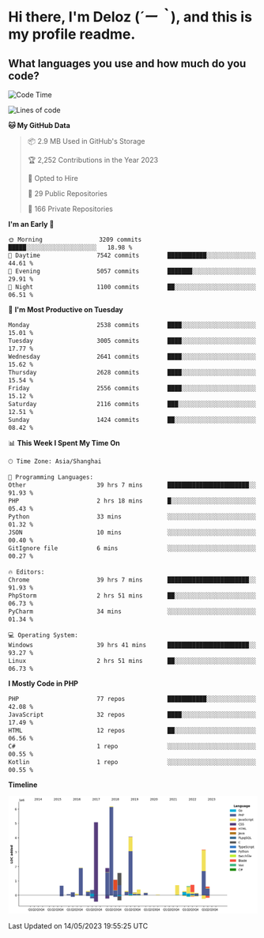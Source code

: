 # **Hi there, I'm Deloz (*´ー｀*), and this is my profile readme.**

## **What languages you use and how much do you code?**

<!--START_SECTION:waka-->
![Code Time](http://img.shields.io/badge/Code%20Time-1%2C448%20hrs%201%20min-blue)

![Lines of code](https://img.shields.io/badge/From%20Hello%20World%20I%27ve%20Written-30.7%20million%20lines%20of%20code-blue)

**🐱 My GitHub Data** 

> 📦 2.9 MB Used in GitHub's Storage 
 > 
> 🏆 2,252 Contributions in the Year 2023
 > 
> 💼 Opted to Hire
 > 
> 📜 29 Public Repositories 
 > 
> 🔑 166 Private Repositories 
 > 
**I'm an Early 🐤** 

```text
🌞 Morning                3209 commits        █████░░░░░░░░░░░░░░░░░░░░   18.98 % 
🌆 Daytime                7542 commits        ███████████░░░░░░░░░░░░░░   44.61 % 
🌃 Evening                5057 commits        ███████░░░░░░░░░░░░░░░░░░   29.91 % 
🌙 Night                  1100 commits        ██░░░░░░░░░░░░░░░░░░░░░░░   06.51 % 
```
📅 **I'm Most Productive on Tuesday** 

```text
Monday                   2538 commits        ████░░░░░░░░░░░░░░░░░░░░░   15.01 % 
Tuesday                  3005 commits        ████░░░░░░░░░░░░░░░░░░░░░   17.77 % 
Wednesday                2641 commits        ████░░░░░░░░░░░░░░░░░░░░░   15.62 % 
Thursday                 2628 commits        ████░░░░░░░░░░░░░░░░░░░░░   15.54 % 
Friday                   2556 commits        ████░░░░░░░░░░░░░░░░░░░░░   15.12 % 
Saturday                 2116 commits        ███░░░░░░░░░░░░░░░░░░░░░░   12.51 % 
Sunday                   1424 commits        ██░░░░░░░░░░░░░░░░░░░░░░░   08.42 % 
```


📊 **This Week I Spent My Time On** 

```text
🕑︎ Time Zone: Asia/Shanghai

💬 Programming Languages: 
Other                    39 hrs 7 mins       ███████████████████████░░   91.93 % 
PHP                      2 hrs 18 mins       █░░░░░░░░░░░░░░░░░░░░░░░░   05.43 % 
Python                   33 mins             ░░░░░░░░░░░░░░░░░░░░░░░░░   01.32 % 
JSON                     10 mins             ░░░░░░░░░░░░░░░░░░░░░░░░░   00.40 % 
GitIgnore file           6 mins              ░░░░░░░░░░░░░░░░░░░░░░░░░   00.27 % 

🔥 Editors: 
Chrome                   39 hrs 7 mins       ███████████████████████░░   91.93 % 
PhpStorm                 2 hrs 51 mins       ██░░░░░░░░░░░░░░░░░░░░░░░   06.73 % 
PyCharm                  34 mins             ░░░░░░░░░░░░░░░░░░░░░░░░░   01.34 % 

💻 Operating System: 
Windows                  39 hrs 41 mins      ███████████████████████░░   93.27 % 
Linux                    2 hrs 51 mins       ██░░░░░░░░░░░░░░░░░░░░░░░   06.73 % 
```

**I Mostly Code in PHP** 

```text
PHP                      77 repos            ███████████░░░░░░░░░░░░░░   42.08 % 
JavaScript               32 repos            ████░░░░░░░░░░░░░░░░░░░░░   17.49 % 
HTML                     12 repos            ██░░░░░░░░░░░░░░░░░░░░░░░   06.56 % 
C#                       1 repo              ░░░░░░░░░░░░░░░░░░░░░░░░░   00.55 % 
Kotlin                   1 repo              ░░░░░░░░░░░░░░░░░░░░░░░░░   00.55 % 
```



**Timeline**

![Lines of Code chart](https://raw.githubusercontent.com/deloz/deloz/main/assets/bar_graph.png)


 Last Updated on 14/05/2023 19:55:25 UTC
<!--END_SECTION:waka-->
